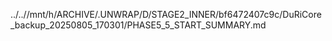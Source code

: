 ../..//mnt/h/ARCHIVE/.UNWRAP/D/STAGE2_INNER/bf6472407c9c/DuRiCore_backup_20250805_170301/PHASE5_5_START_SUMMARY.md